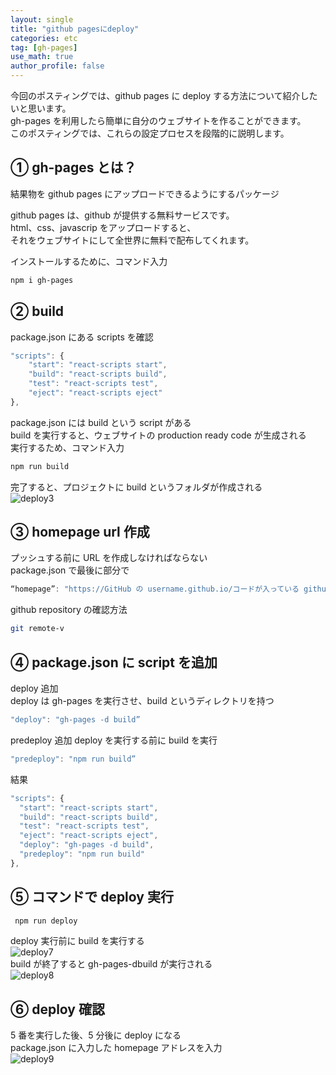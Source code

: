 ```yaml
---
layout: single
title: "github pagesにdeploy"
categories: etc
tag: [gh-pages]
use_math: true
author_profile: false
---
```


今回のポスティングでは、github pages に deploy する方法について紹介したいと思います。  
gh-pages を利用したら簡単に自分のウェブサイトを作ることができます。  
このポスティングでは、これらの設定プロセスを段階的に説明します。

## ① gh-pages とは？

結果物を github pages にアップロードできるようにするパッケージ

github pages は、github が提供する無料サービスです。  
html、css、javascrip をアップロードすると、  
それをウェブサイトにして全世界に無料で配布してくれます。

インストールするために、コマンド入力

```bash
npm i gh-pages
```

## ② build

package.json にある scripts を確認

```javascript
"scripts": {
    "start": "react-scripts start",
    "build": "react-scripts build",
    "test": "react-scripts test",
    "eject": "react-scripts eject"
},
```

package.json には build という script がある  
build を実行すると、ウェブサイトの production ready code が生成される  
実行するため、コマンド入力

```bash
npm run build
```

完了すると、プロジェクトに build というフォルダが作成される  
![deploy3]({{site.url}}/images/deploy/deploy3.png)

## ③ homepage url 作成

プッシュする前に URL を作成しなければならない  
package.json で最後に部分で

```javascript
“homepage”: "https://GitHub の username.github.io/コードが入っている github repository"
```

github repository の確認方法

```bash
git remote-v
```

## ④ package.json に script を追加

deploy 追加  
deploy は gh-pages を実行させ、build というディレクトリを持つ

```javascript
"deploy": "gh-pages -d build”
```

predeploy 追加
deploy を実行する前に build を実行

```javascript
"predeploy": "npm run build”
```

結果

```javascript
"scripts": {
  "start": "react-scripts start",
  "build": "react-scripts build",
  "test": "react-scripts test",
  "eject": "react-scripts eject",
  "deploy": "gh-pages -d build",
  "predeploy": "npm run build"
},
```

## ⑤ コマンドで deploy 実行

```bash
 npm run deploy
```

deploy 実行前に build を実行する  
![deploy7]({{site.url}}/images/deploy/deploy7.png)  
build が終了すると gh-pages-dbuild が実行される  
![deploy8]({{site.url}}/images/deploy/deploy8.png)

## ⑥ deploy 確認

5 番を実行した後、5 分後に deploy になる  
package.json に入力した homepage アドレスを入力  
![deploy9]({{site.url}}/images/deploy/deploy9.png)
